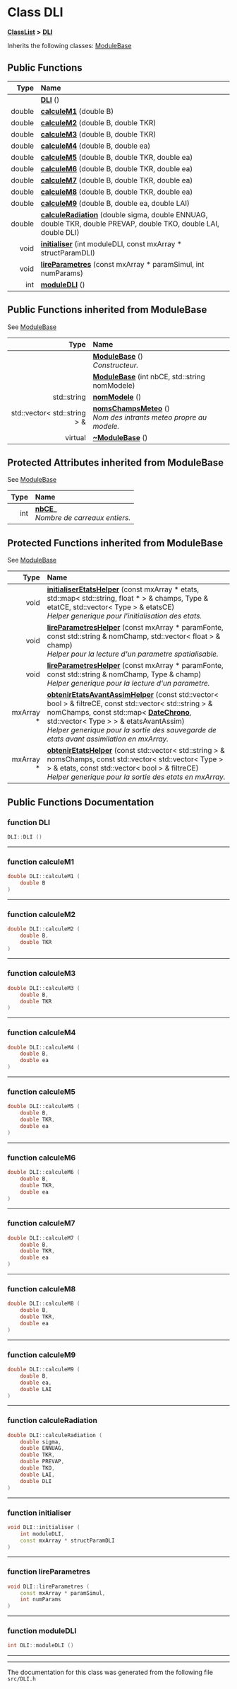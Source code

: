 

# Class DLI



[**ClassList**](annotated.md) **>** [**DLI**](classDLI.md)








Inherits the following classes: [ModuleBase](classModuleBase.md)






















































## Public Functions

| Type | Name |
| ---: | :--- |
|   | [**DLI**](#function-dli) () <br> |
|  double | [**calculeM1**](#function-calculem1) (double B) <br> |
|  double | [**calculeM2**](#function-calculem2) (double B, double TKR) <br> |
|  double | [**calculeM3**](#function-calculem3) (double B, double TKR) <br> |
|  double | [**calculeM4**](#function-calculem4) (double B, double ea) <br> |
|  double | [**calculeM5**](#function-calculem5) (double B, double TKR, double ea) <br> |
|  double | [**calculeM6**](#function-calculem6) (double B, double TKR, double ea) <br> |
|  double | [**calculeM7**](#function-calculem7) (double B, double TKR, double ea) <br> |
|  double | [**calculeM8**](#function-calculem8) (double B, double TKR, double ea) <br> |
|  double | [**calculeM9**](#function-calculem9) (double B, double ea, double LAI) <br> |
|  double | [**calculeRadiation**](#function-calculeradiation) (double sigma, double ENNUAG, double TKR, double PREVAP, double TKO, double LAI, double DLI) <br> |
|  void | [**initialiser**](#function-initialiser) (int moduleDLI, const mxArray \* structParamDLI) <br> |
|  void | [**lireParametres**](#function-lireparametres) (const mxArray \* paramSimul, int numParams) <br> |
|  int | [**moduleDLI**](#function-moduledli) () <br> |


## Public Functions inherited from ModuleBase

See [ModuleBase](classModuleBase.md)

| Type | Name |
| ---: | :--- |
|   | [**ModuleBase**](classModuleBase.md#function-modulebase-12) () <br>_Constructeur._  |
|   | [**ModuleBase**](classModuleBase.md#function-modulebase-22) (int nbCE, std::string nomModele) <br> |
|  std::string | [**nomModele**](classModuleBase.md#function-nommodele) () <br> |
|  std::vector&lt; std::string &gt; & | [**nomsChampsMeteo**](classModuleBase.md#function-nomschampsmeteo) () <br>_Nom des intrants meteo propre au modele._  |
| virtual  | [**~ModuleBase**](classModuleBase.md#function-modulebase) () <br> |
















## Protected Attributes inherited from ModuleBase

See [ModuleBase](classModuleBase.md)

| Type | Name |
| ---: | :--- |
|  int | [**nbCE\_**](classModuleBase.md#variable-nbce_)  <br>_Nombre de carreaux entiers._  |
































## Protected Functions inherited from ModuleBase

See [ModuleBase](classModuleBase.md)

| Type | Name |
| ---: | :--- |
|  void | [**initialiserEtatsHelper**](classModuleBase.md#function-initialiseretatshelper) (const mxArray \* etats, std::map&lt; std::string, float \* &gt; & champs, Type & etatCE, std::vector&lt; Type &gt; & etatsCE) <br>_Helper generique pour l'initialisation des etats._  |
|  void | [**lireParametresHelper**](classModuleBase.md#function-lireparametreshelper-12) (const mxArray \* paramFonte, const std::string & nomChamp, std::vector&lt; float &gt; & champ) <br>_Helper pour la lecture d'un parametre spatialisable._  |
|  void | [**lireParametresHelper**](classModuleBase.md#function-lireparametreshelper-22) (const mxArray \* paramFonte, const std::string & nomChamp, Type & champ) <br>_Helper generique pour la lecture d'un parametre._  |
|  mxArray \* | [**obtenirEtatsAvantAssimHelper**](classModuleBase.md#function-obteniretatsavantassimhelper) (const std::vector&lt; bool &gt; & filtreCE, const std::vector&lt; std::string &gt; & nomChamps, const std::map&lt; [**DateChrono**](classDateChrono.md), std::vector&lt; Type &gt; &gt; & etatsAvantAssim) <br>_Helper generique pour la sortie des sauvegarde de etats avant assimilation en mxArray._  |
|  mxArray \* | [**obtenirEtatsHelper**](classModuleBase.md#function-obteniretatshelper) (const std::vector&lt; std::string &gt; & nomsChamps, const std::vector&lt; std::vector&lt; Type &gt; &gt; & etats, const std::vector&lt; bool &gt; & filtreCE) <br>_Helper generique pour la sortie des etats en mxArray._  |






## Public Functions Documentation




### function DLI 

```C++
DLI::DLI () 
```




<hr>



### function calculeM1 

```C++
double DLI::calculeM1 (
    double B
) 
```




<hr>



### function calculeM2 

```C++
double DLI::calculeM2 (
    double B,
    double TKR
) 
```




<hr>



### function calculeM3 

```C++
double DLI::calculeM3 (
    double B,
    double TKR
) 
```




<hr>



### function calculeM4 

```C++
double DLI::calculeM4 (
    double B,
    double ea
) 
```




<hr>



### function calculeM5 

```C++
double DLI::calculeM5 (
    double B,
    double TKR,
    double ea
) 
```




<hr>



### function calculeM6 

```C++
double DLI::calculeM6 (
    double B,
    double TKR,
    double ea
) 
```




<hr>



### function calculeM7 

```C++
double DLI::calculeM7 (
    double B,
    double TKR,
    double ea
) 
```




<hr>



### function calculeM8 

```C++
double DLI::calculeM8 (
    double B,
    double TKR,
    double ea
) 
```




<hr>



### function calculeM9 

```C++
double DLI::calculeM9 (
    double B,
    double ea,
    double LAI
) 
```




<hr>



### function calculeRadiation 

```C++
double DLI::calculeRadiation (
    double sigma,
    double ENNUAG,
    double TKR,
    double PREVAP,
    double TKO,
    double LAI,
    double DLI
) 
```




<hr>



### function initialiser 

```C++
void DLI::initialiser (
    int moduleDLI,
    const mxArray * structParamDLI
) 
```




<hr>



### function lireParametres 

```C++
void DLI::lireParametres (
    const mxArray * paramSimul,
    int numParams
) 
```




<hr>



### function moduleDLI 

```C++
int DLI::moduleDLI () 
```




<hr>

------------------------------
The documentation for this class was generated from the following file `src/DLI.h`

